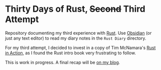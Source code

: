 # Thirty Days of Rust, ~~Second~~ Third Attempt

Repository documenting my third experience with [Rust](https://www.rust-lang.org). Use [Obsidian](https://obsidian.md) (or just any text editor) to read my diary notes in the `Rust Diary` directory.

For my third attempt, I decided to invest in a copy of Tim McNamara's [Rust in Action](https://www.manning.com/books/rust-in-action), as I found the Rust intro book very frustrating to follow.

This is work in progress. A final recap will be [on my blog](https://georgjz.github.io).
